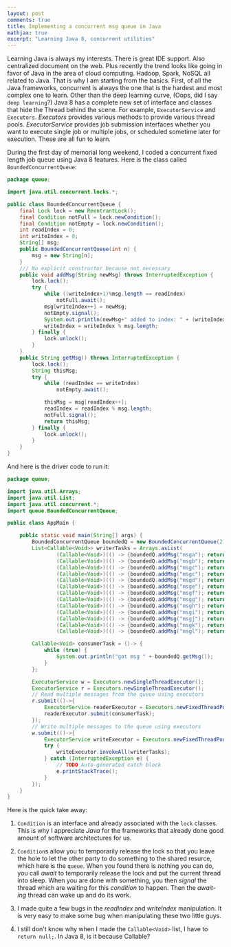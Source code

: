 ```yaml
---
layout: post
comments: true
title: Implementing a concurrent msg queue in Java
mathjax: true
excerpt: "Learning Java 8, concurrent utilities"
---
```

Learning Java is always my interests. There is great IDE support. Also centralized document on the web. Plus recently the trend looks like going in favor of Java in the area of cloud computing. Hadoop, Spark, NoSQL all related to Java. That is why I am starting from the basics.
First, of all the Java frameworks, concurrent is always the one that is the hardest and most complex one to learn. Other than the deep learning curve, (Oops, did I say `deep learning`?) Java 8 has a complete new set of interface and classes that hide the Thread behind the scene. For example, `ExecutorService` and `Executors`. *Executors* provides various methods to provide various thread pools. *ExecutorService* provides job submission interfaces whether you want to execute single job or multiple jobs, or scheduled sometime later for execution. These are all fun to learn.

During the first day of memorial long weekend, I coded a concurrent fixed length job queue using Java 8 features. Here is the class called `BoundedConcurrentQueue`:

```Java
package queue;

import java.util.concurrent.locks.*;

public class BoundedConcurrentQueue {
	final Lock lock = new ReentrantLock();
	final Condition notFull = lock.newCondition();
	final Condition notEmpty = lock.newCondition();
	int readIndex = 0;
	int writeIndex = 0;
	String[] msg;
	public BoundedConcurrentQueue(int n) {
		msg = new String[n];
	}
	/// No explicit constructor because not necessary
	public void addMsg(String newMsg) throws InterruptedException {
		lock.lock();
		try {
			while ((writeIndex+1)%msg.length == readIndex)
				notFull.await();
			msg[writeIndex++] = newMsg;
			notEmpty.signal();
			System.out.println(newMsg+" added to index: " + (writeIndex-1)%msg.length + " read index: " + readIndex);
			writeIndex = writeIndex % msg.length;
		} finally {
			lock.unlock();
		}
	}
	public String getMsg() throws InterruptedException {
		lock.lock();
		String thisMsg;
		try {
			while (readIndex == writeIndex)
				notEmpty.await();

			thisMsg = msg[readIndex++];
			readIndex = readIndex % msg.length;
			notFull.signal();
			return thisMsg;
		} finally {
			lock.unlock();
		}
	}
}
```
And here is the driver code to run it:
```Java
package queue;

import java.util.Arrays;
import java.util.List;
import java.util.concurrent.*;
import queue.BoundedConcurrentQueue;

public class AppMain {

	public static void main(String[] args) {
		BoundedConcurrentQueue boundedQ = new BoundedConcurrentQueue(2);
		List<Callable<Void>> writerTasks = Arrays.asList(
				(Callable<Void>)(() -> {boundedQ.addMsg("msga"); return null;}),
				(Callable<Void>)(() -> {boundedQ.addMsg("msgb"); return null;}),
				(Callable<Void>)(() -> {boundedQ.addMsg("msgc"); return null;}),
				(Callable<Void>)(() -> {boundedQ.addMsg("msgc"); return null;}),
				(Callable<Void>)(() -> {boundedQ.addMsg("msgd"); return null;}),
				(Callable<Void>)(() -> {boundedQ.addMsg("msge"); return null;}),
				(Callable<Void>)(() -> {boundedQ.addMsg("msgf"); return null;}),
				(Callable<Void>)(() -> {boundedQ.addMsg("msgg"); return null;}),
				(Callable<Void>)(() -> {boundedQ.addMsg("msgh"); return null;}),
				(Callable<Void>)(() -> {boundedQ.addMsg("msgi"); return null;}),
				(Callable<Void>)(() -> {boundedQ.addMsg("msgj"); return null;}),
				(Callable<Void>)(() -> {boundedQ.addMsg("msgk"); return null;}),
				(Callable<Void>)(() -> {boundedQ.addMsg("msgl"); return null;}));

		Callable<Void> consumerTask = ()-> {
			while (true) {
				System.out.println("got msg " + boundedQ.getMsg());
			}
		};

		ExecutorService w = Executors.newSingleThreadExecutor();
		ExecutorService r = Executors.newSingleThreadExecutor();
		// Read multiple messages from the queue using executors
		r.submit(()->{
			ExecutorService readerExecutor = Executors.newFixedThreadPool(1);
			readerExecutor.submit(consumerTask);			
		});
		// Write multiple messages to the queue using executors
		w.submit(()->{
			ExecutorService writeExecutor = Executors.newFixedThreadPool(writerTasks.size());
			try {
				writeExecutor.invokeAll(writerTasks);
			} catch (InterruptedException e) {
				// TODO Auto-generated catch block
				e.printStackTrace();
			}
		});
	}
}
```

Here is the quick take away:

1. `Condition` is an interface and already associated with the `lock` classes. This is why I appreciate *Java* for the frameworks that already done good amount of software architectures for us.

2. `Condition`s allow you to temporarily release the lock so that you leave the hole to let the other party to do something to the shared resurce, which here is the `queue`. When you found there is nothing you can do, you call *await* to temporarily release the lock and put the current thread into sleep. When you are done with something, you then *signal* the thread which are waiting for this *condition* to happen. Then the *await-ing* thread can wake up and do its work.

3. I made quite a few bugs in the *readIndex* and *writeIndex* manipulation. It is very easy to make some bug when manipulating these two little guys.

4. I still don't know why when I made the `Callable<Void>` list, I have to `return null;`. In Java 8, is it because Callable<Void>?
